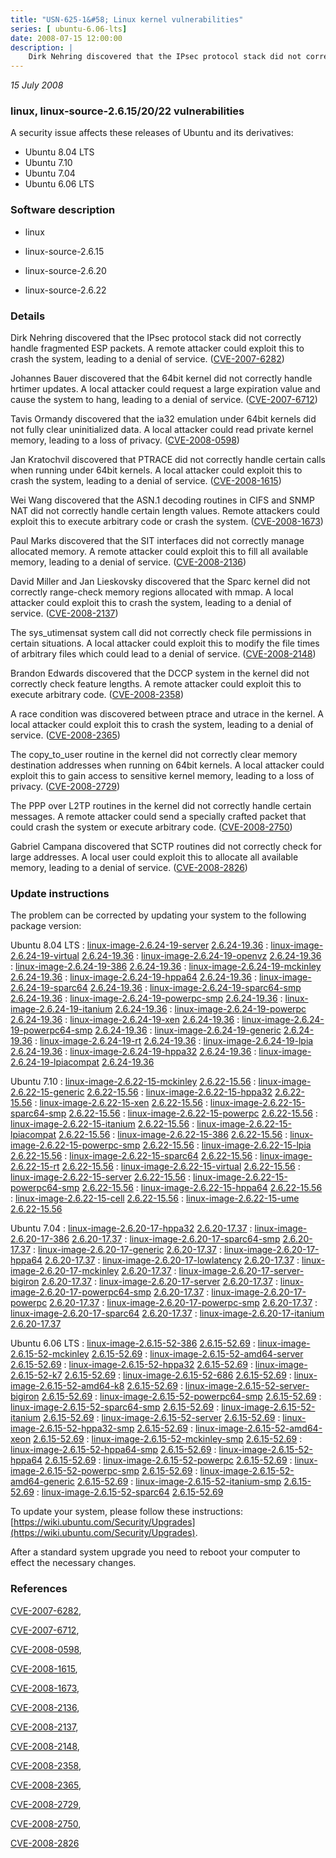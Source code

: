```yaml
---
title: "USN-625-1&#58; Linux kernel vulnerabilities"
series: [ ubuntu-6.06-lts]
date: 2008-07-15 12:00:00
description: |
    Dirk Nehring discovered that the IPsec protocol stack did not correctly handle fragmented ESP packets. A remote attacker could exploit this to crash the system, leading to a denial of service. ([CVE-2007-6282](http://people.ubuntu.com/~ubuntu-security/cve/CVE-2007-6282))
--- 
```

 
 

*15 July 2008*

### linux, linux-source-2.6.15/20/22 vulnerabilities

A security issue affects these releases of Ubuntu and its derivatives:

* Ubuntu 8.04 LTS
* Ubuntu 7.10
* Ubuntu 7.04
* Ubuntu 6.06 LTS

### Software description

* linux 

* linux-source-2.6.15 

* linux-source-2.6.20 

* linux-source-2.6.22 

### Details

Dirk Nehring discovered that the IPsec protocol stack did not correctly handle fragmented ESP packets. A remote attacker could exploit this to crash the system, leading to a denial of service. ([CVE-2007-6282](http://people.ubuntu.com/~ubuntu-security/cve/CVE-2007-6282))

Johannes Bauer discovered that the 64bit kernel did not correctly handle hrtimer updates. A local attacker could request a large expiration value and cause the system to hang, leading to a denial of service. ([CVE-2007-6712](http://people.ubuntu.com/~ubuntu-security/cve/CVE-2007-6712))

Tavis Ormandy discovered that the ia32 emulation under 64bit kernels did not fully clear uninitialized data. A local attacker could read private kernel memory, leading to a loss of privacy. ([CVE-2008-0598](http://people.ubuntu.com/~ubuntu-security/cve/CVE-2008-0598))

Jan Kratochvil discovered that PTRACE did not correctly handle certain calls when running under 64bit kernels. A local attacker could exploit this to crash the system, leading to a denial of service. ([CVE-2008-1615](http://people.ubuntu.com/~ubuntu-security/cve/CVE-2008-1615))

Wei Wang discovered that the ASN.1 decoding routines in CIFS and SNMP NAT did not correctly handle certain length values. Remote attackers could exploit this to execute arbitrary code or crash the system. ([CVE-2008-1673](http://people.ubuntu.com/~ubuntu-security/cve/CVE-2008-1673))

Paul Marks discovered that the SIT interfaces did not correctly manage allocated memory. A remote attacker could exploit this to fill all available memory, leading to a denial of service. ([CVE-2008-2136](http://people.ubuntu.com/~ubuntu-security/cve/CVE-2008-2136))

David Miller and Jan Lieskovsky discovered that the Sparc kernel did not correctly range-check memory regions allocated with mmap. A local attacker could exploit this to crash the system, leading to a denial of service. ([CVE-2008-2137](http://people.ubuntu.com/~ubuntu-security/cve/CVE-2008-2137))

The sys_utimensat system call did not correctly check file permissions in certain situations. A local attacker could exploit this to modify the file times of arbitrary files which could lead to a denial of service. ([CVE-2008-2148](http://people.ubuntu.com/~ubuntu-security/cve/CVE-2008-2148))

Brandon Edwards discovered that the DCCP system in the kernel did not correctly check feature lengths. A remote attacker could exploit this to execute arbitrary code. ([CVE-2008-2358](http://people.ubuntu.com/~ubuntu-security/cve/CVE-2008-2358))

A race condition was discovered between ptrace and utrace in the kernel. A local attacker could exploit this to crash the system, leading to a denial of service. ([CVE-2008-2365](http://people.ubuntu.com/~ubuntu-security/cve/CVE-2008-2365))

The copy_to_user routine in the kernel did not correctly clear memory destination addresses when running on 64bit kernels. A local attacker could exploit this to gain access to sensitive kernel memory, leading to a loss of privacy. ([CVE-2008-2729](http://people.ubuntu.com/~ubuntu-security/cve/CVE-2008-2729))

The PPP over L2TP routines in the kernel did not correctly handle certain messages. A remote attacker could send a specially crafted packet that could crash the system or execute arbitrary code. ([CVE-2008-2750](http://people.ubuntu.com/~ubuntu-security/cve/CVE-2008-2750))

Gabriel Campana discovered that SCTP routines did not correctly check for large addresses. A local user could exploit this to allocate all available memory, leading to a denial of service. ([CVE-2008-2826](http://people.ubuntu.com/~ubuntu-security/cve/CVE-2008-2826)) 

### Update instructions

The problem can be corrected by updating your system to the following package version:

Ubuntu 8.04 LTS
 : [linux-image-2.6.24-19-server](https://launchpad.net/ubuntu/+source/linux) <span> [2.6.24-19.36](https://launchpad.net/ubuntu/+source/linux/2.6.24-19.36) </span> 
 : [linux-image-2.6.24-19-virtual](https://launchpad.net/ubuntu/+source/linux) <span> [2.6.24-19.36](https://launchpad.net/ubuntu/+source/linux/2.6.24-19.36) </span> 
 : [linux-image-2.6.24-19-openvz](https://launchpad.net/ubuntu/+source/linux) <span> [2.6.24-19.36](https://launchpad.net/ubuntu/+source/linux/2.6.24-19.36) </span> 
 : [linux-image-2.6.24-19-386](https://launchpad.net/ubuntu/+source/linux) <span> [2.6.24-19.36](https://launchpad.net/ubuntu/+source/linux/2.6.24-19.36) </span> 
 : [linux-image-2.6.24-19-mckinley](https://launchpad.net/ubuntu/+source/linux) <span> [2.6.24-19.36](https://launchpad.net/ubuntu/+source/linux/2.6.24-19.36) </span> 
 : [linux-image-2.6.24-19-hppa64](https://launchpad.net/ubuntu/+source/linux) <span> [2.6.24-19.36](https://launchpad.net/ubuntu/+source/linux/2.6.24-19.36) </span> 
 : [linux-image-2.6.24-19-sparc64](https://launchpad.net/ubuntu/+source/linux) <span> [2.6.24-19.36](https://launchpad.net/ubuntu/+source/linux/2.6.24-19.36) </span> 
 : [linux-image-2.6.24-19-sparc64-smp](https://launchpad.net/ubuntu/+source/linux) <span> [2.6.24-19.36](https://launchpad.net/ubuntu/+source/linux/2.6.24-19.36) </span> 
 : [linux-image-2.6.24-19-powerpc-smp](https://launchpad.net/ubuntu/+source/linux) <span> [2.6.24-19.36](https://launchpad.net/ubuntu/+source/linux/2.6.24-19.36) </span> 
 : [linux-image-2.6.24-19-itanium](https://launchpad.net/ubuntu/+source/linux) <span> [2.6.24-19.36](https://launchpad.net/ubuntu/+source/linux/2.6.24-19.36) </span> 
 : [linux-image-2.6.24-19-powerpc](https://launchpad.net/ubuntu/+source/linux) <span> [2.6.24-19.36](https://launchpad.net/ubuntu/+source/linux/2.6.24-19.36) </span> 
 : [linux-image-2.6.24-19-xen](https://launchpad.net/ubuntu/+source/linux) <span> [2.6.24-19.36](https://launchpad.net/ubuntu/+source/linux/2.6.24-19.36) </span> 
 : [linux-image-2.6.24-19-powerpc64-smp](https://launchpad.net/ubuntu/+source/linux) <span> [2.6.24-19.36](https://launchpad.net/ubuntu/+source/linux/2.6.24-19.36) </span> 
 : [linux-image-2.6.24-19-generic](https://launchpad.net/ubuntu/+source/linux) <span> [2.6.24-19.36](https://launchpad.net/ubuntu/+source/linux/2.6.24-19.36) </span> 
 : [linux-image-2.6.24-19-rt](https://launchpad.net/ubuntu/+source/linux) <span> [2.6.24-19.36](https://launchpad.net/ubuntu/+source/linux/2.6.24-19.36) </span> 
 : [linux-image-2.6.24-19-lpia](https://launchpad.net/ubuntu/+source/linux) <span> [2.6.24-19.36](https://launchpad.net/ubuntu/+source/linux/2.6.24-19.36) </span> 
 : [linux-image-2.6.24-19-hppa32](https://launchpad.net/ubuntu/+source/linux) <span> [2.6.24-19.36](https://launchpad.net/ubuntu/+source/linux/2.6.24-19.36) </span> 
 : [linux-image-2.6.24-19-lpiacompat](https://launchpad.net/ubuntu/+source/linux) <span> [2.6.24-19.36](https://launchpad.net/ubuntu/+source/linux/2.6.24-19.36) </span> 

Ubuntu 7.10
 : [linux-image-2.6.22-15-mckinley](https://launchpad.net/ubuntu/+source/linux-source-2.6.22) <span> [2.6.22-15.56](https://launchpad.net/ubuntu/+source/linux-source-2.6.22/2.6.22-15.56) </span> 
 : [linux-image-2.6.22-15-generic](https://launchpad.net/ubuntu/+source/linux-source-2.6.22) <span> [2.6.22-15.56](https://launchpad.net/ubuntu/+source/linux-source-2.6.22/2.6.22-15.56) </span> 
 : [linux-image-2.6.22-15-hppa32](https://launchpad.net/ubuntu/+source/linux-source-2.6.22) <span> [2.6.22-15.56](https://launchpad.net/ubuntu/+source/linux-source-2.6.22/2.6.22-15.56) </span> 
 : [linux-image-2.6.22-15-xen](https://launchpad.net/ubuntu/+source/linux-source-2.6.22) <span> [2.6.22-15.56](https://launchpad.net/ubuntu/+source/linux-source-2.6.22/2.6.22-15.56) </span> 
 : [linux-image-2.6.22-15-sparc64-smp](https://launchpad.net/ubuntu/+source/linux-source-2.6.22) <span> [2.6.22-15.56](https://launchpad.net/ubuntu/+source/linux-source-2.6.22/2.6.22-15.56) </span> 
 : [linux-image-2.6.22-15-powerpc](https://launchpad.net/ubuntu/+source/linux-source-2.6.22) <span> [2.6.22-15.56](https://launchpad.net/ubuntu/+source/linux-source-2.6.22/2.6.22-15.56) </span> 
 : [linux-image-2.6.22-15-itanium](https://launchpad.net/ubuntu/+source/linux-source-2.6.22) <span> [2.6.22-15.56](https://launchpad.net/ubuntu/+source/linux-source-2.6.22/2.6.22-15.56) </span> 
 : [linux-image-2.6.22-15-lpiacompat](https://launchpad.net/ubuntu/+source/linux-source-2.6.22) <span> [2.6.22-15.56](https://launchpad.net/ubuntu/+source/linux-source-2.6.22/2.6.22-15.56) </span> 
 : [linux-image-2.6.22-15-386](https://launchpad.net/ubuntu/+source/linux-source-2.6.22) <span> [2.6.22-15.56](https://launchpad.net/ubuntu/+source/linux-source-2.6.22/2.6.22-15.56) </span> 
 : [linux-image-2.6.22-15-powerpc-smp](https://launchpad.net/ubuntu/+source/linux-source-2.6.22) <span> [2.6.22-15.56](https://launchpad.net/ubuntu/+source/linux-source-2.6.22/2.6.22-15.56) </span> 
 : [linux-image-2.6.22-15-lpia](https://launchpad.net/ubuntu/+source/linux-source-2.6.22) <span> [2.6.22-15.56](https://launchpad.net/ubuntu/+source/linux-source-2.6.22/2.6.22-15.56) </span> 
 : [linux-image-2.6.22-15-sparc64](https://launchpad.net/ubuntu/+source/linux-source-2.6.22) <span> [2.6.22-15.56](https://launchpad.net/ubuntu/+source/linux-source-2.6.22/2.6.22-15.56) </span> 
 : [linux-image-2.6.22-15-rt](https://launchpad.net/ubuntu/+source/linux-source-2.6.22) <span> [2.6.22-15.56](https://launchpad.net/ubuntu/+source/linux-source-2.6.22/2.6.22-15.56) </span> 
 : [linux-image-2.6.22-15-virtual](https://launchpad.net/ubuntu/+source/linux-source-2.6.22) <span> [2.6.22-15.56](https://launchpad.net/ubuntu/+source/linux-source-2.6.22/2.6.22-15.56) </span> 
 : [linux-image-2.6.22-15-server](https://launchpad.net/ubuntu/+source/linux-source-2.6.22) <span> [2.6.22-15.56](https://launchpad.net/ubuntu/+source/linux-source-2.6.22/2.6.22-15.56) </span> 
 : [linux-image-2.6.22-15-powerpc64-smp](https://launchpad.net/ubuntu/+source/linux-source-2.6.22) <span> [2.6.22-15.56](https://launchpad.net/ubuntu/+source/linux-source-2.6.22/2.6.22-15.56) </span> 
 : [linux-image-2.6.22-15-hppa64](https://launchpad.net/ubuntu/+source/linux-source-2.6.22) <span> [2.6.22-15.56](https://launchpad.net/ubuntu/+source/linux-source-2.6.22/2.6.22-15.56) </span> 
 : [linux-image-2.6.22-15-cell](https://launchpad.net/ubuntu/+source/linux-source-2.6.22) <span> [2.6.22-15.56](https://launchpad.net/ubuntu/+source/linux-source-2.6.22/2.6.22-15.56) </span> 
 : [linux-image-2.6.22-15-ume](https://launchpad.net/ubuntu/+source/linux-source-2.6.22) <span> [2.6.22-15.56](https://launchpad.net/ubuntu/+source/linux-source-2.6.22/2.6.22-15.56) </span> 

Ubuntu 7.04
 : [linux-image-2.6.20-17-hppa32](https://launchpad.net/ubuntu/+source/linux-source-2.6.20) <span> [2.6.20-17.37](https://launchpad.net/ubuntu/+source/linux-source-2.6.20/2.6.20-17.37) </span> 
 : [linux-image-2.6.20-17-386](https://launchpad.net/ubuntu/+source/linux-source-2.6.20) <span> [2.6.20-17.37](https://launchpad.net/ubuntu/+source/linux-source-2.6.20/2.6.20-17.37) </span> 
 : [linux-image-2.6.20-17-sparc64-smp](https://launchpad.net/ubuntu/+source/linux-source-2.6.20) <span> [2.6.20-17.37](https://launchpad.net/ubuntu/+source/linux-source-2.6.20/2.6.20-17.37) </span> 
 : [linux-image-2.6.20-17-generic](https://launchpad.net/ubuntu/+source/linux-source-2.6.20) <span> [2.6.20-17.37](https://launchpad.net/ubuntu/+source/linux-source-2.6.20/2.6.20-17.37) </span> 
 : [linux-image-2.6.20-17-hppa64](https://launchpad.net/ubuntu/+source/linux-source-2.6.20) <span> [2.6.20-17.37](https://launchpad.net/ubuntu/+source/linux-source-2.6.20/2.6.20-17.37) </span> 
 : [linux-image-2.6.20-17-lowlatency](https://launchpad.net/ubuntu/+source/linux-source-2.6.20) <span> [2.6.20-17.37](https://launchpad.net/ubuntu/+source/linux-source-2.6.20/2.6.20-17.37) </span> 
 : [linux-image-2.6.20-17-mckinley](https://launchpad.net/ubuntu/+source/linux-source-2.6.20) <span> [2.6.20-17.37](https://launchpad.net/ubuntu/+source/linux-source-2.6.20/2.6.20-17.37) </span> 
 : [linux-image-2.6.20-17-server-bigiron](https://launchpad.net/ubuntu/+source/linux-source-2.6.20) <span> [2.6.20-17.37](https://launchpad.net/ubuntu/+source/linux-source-2.6.20/2.6.20-17.37) </span> 
 : [linux-image-2.6.20-17-server](https://launchpad.net/ubuntu/+source/linux-source-2.6.20) <span> [2.6.20-17.37](https://launchpad.net/ubuntu/+source/linux-source-2.6.20/2.6.20-17.37) </span> 
 : [linux-image-2.6.20-17-powerpc64-smp](https://launchpad.net/ubuntu/+source/linux-source-2.6.20) <span> [2.6.20-17.37](https://launchpad.net/ubuntu/+source/linux-source-2.6.20/2.6.20-17.37) </span> 
 : [linux-image-2.6.20-17-powerpc](https://launchpad.net/ubuntu/+source/linux-source-2.6.20) <span> [2.6.20-17.37](https://launchpad.net/ubuntu/+source/linux-source-2.6.20/2.6.20-17.37) </span> 
 : [linux-image-2.6.20-17-powerpc-smp](https://launchpad.net/ubuntu/+source/linux-source-2.6.20) <span> [2.6.20-17.37](https://launchpad.net/ubuntu/+source/linux-source-2.6.20/2.6.20-17.37) </span> 
 : [linux-image-2.6.20-17-sparc64](https://launchpad.net/ubuntu/+source/linux-source-2.6.20) <span> [2.6.20-17.37](https://launchpad.net/ubuntu/+source/linux-source-2.6.20/2.6.20-17.37) </span> 
 : [linux-image-2.6.20-17-itanium](https://launchpad.net/ubuntu/+source/linux-source-2.6.20) <span> [2.6.20-17.37](https://launchpad.net/ubuntu/+source/linux-source-2.6.20/2.6.20-17.37) </span> 

Ubuntu 6.06 LTS
 : [linux-image-2.6.15-52-386](https://launchpad.net/ubuntu/+source/linux-source-2.6.15) <span> [2.6.15-52.69](https://launchpad.net/ubuntu/+source/linux-source-2.6.15/2.6.15-52.69) </span> 
 : [linux-image-2.6.15-52-mckinley](https://launchpad.net/ubuntu/+source/linux-source-2.6.15) <span> [2.6.15-52.69](https://launchpad.net/ubuntu/+source/linux-source-2.6.15/2.6.15-52.69) </span> 
 : [linux-image-2.6.15-52-amd64-server](https://launchpad.net/ubuntu/+source/linux-source-2.6.15) <span> [2.6.15-52.69](https://launchpad.net/ubuntu/+source/linux-source-2.6.15/2.6.15-52.69) </span> 
 : [linux-image-2.6.15-52-hppa32](https://launchpad.net/ubuntu/+source/linux-source-2.6.15) <span> [2.6.15-52.69](https://launchpad.net/ubuntu/+source/linux-source-2.6.15/2.6.15-52.69) </span> 
 : [linux-image-2.6.15-52-k7](https://launchpad.net/ubuntu/+source/linux-source-2.6.15) <span> [2.6.15-52.69](https://launchpad.net/ubuntu/+source/linux-source-2.6.15/2.6.15-52.69) </span> 
 : [linux-image-2.6.15-52-686](https://launchpad.net/ubuntu/+source/linux-source-2.6.15) <span> [2.6.15-52.69](https://launchpad.net/ubuntu/+source/linux-source-2.6.15/2.6.15-52.69) </span> 
 : [linux-image-2.6.15-52-amd64-k8](https://launchpad.net/ubuntu/+source/linux-source-2.6.15) <span> [2.6.15-52.69](https://launchpad.net/ubuntu/+source/linux-source-2.6.15/2.6.15-52.69) </span> 
 : [linux-image-2.6.15-52-server-bigiron](https://launchpad.net/ubuntu/+source/linux-source-2.6.15) <span> [2.6.15-52.69](https://launchpad.net/ubuntu/+source/linux-source-2.6.15/2.6.15-52.69) </span> 
 : [linux-image-2.6.15-52-powerpc64-smp](https://launchpad.net/ubuntu/+source/linux-source-2.6.15) <span> [2.6.15-52.69](https://launchpad.net/ubuntu/+source/linux-source-2.6.15/2.6.15-52.69) </span> 
 : [linux-image-2.6.15-52-sparc64-smp](https://launchpad.net/ubuntu/+source/linux-source-2.6.15) <span> [2.6.15-52.69](https://launchpad.net/ubuntu/+source/linux-source-2.6.15/2.6.15-52.69) </span> 
 : [linux-image-2.6.15-52-itanium](https://launchpad.net/ubuntu/+source/linux-source-2.6.15) <span> [2.6.15-52.69](https://launchpad.net/ubuntu/+source/linux-source-2.6.15/2.6.15-52.69) </span> 
 : [linux-image-2.6.15-52-server](https://launchpad.net/ubuntu/+source/linux-source-2.6.15) <span> [2.6.15-52.69](https://launchpad.net/ubuntu/+source/linux-source-2.6.15/2.6.15-52.69) </span> 
 : [linux-image-2.6.15-52-hppa32-smp](https://launchpad.net/ubuntu/+source/linux-source-2.6.15) <span> [2.6.15-52.69](https://launchpad.net/ubuntu/+source/linux-source-2.6.15/2.6.15-52.69) </span> 
 : [linux-image-2.6.15-52-amd64-xeon](https://launchpad.net/ubuntu/+source/linux-source-2.6.15) <span> [2.6.15-52.69](https://launchpad.net/ubuntu/+source/linux-source-2.6.15/2.6.15-52.69) </span> 
 : [linux-image-2.6.15-52-mckinley-smp](https://launchpad.net/ubuntu/+source/linux-source-2.6.15) <span> [2.6.15-52.69](https://launchpad.net/ubuntu/+source/linux-source-2.6.15/2.6.15-52.69) </span> 
 : [linux-image-2.6.15-52-hppa64-smp](https://launchpad.net/ubuntu/+source/linux-source-2.6.15) <span> [2.6.15-52.69](https://launchpad.net/ubuntu/+source/linux-source-2.6.15/2.6.15-52.69) </span> 
 : [linux-image-2.6.15-52-hppa64](https://launchpad.net/ubuntu/+source/linux-source-2.6.15) <span> [2.6.15-52.69](https://launchpad.net/ubuntu/+source/linux-source-2.6.15/2.6.15-52.69) </span> 
 : [linux-image-2.6.15-52-powerpc](https://launchpad.net/ubuntu/+source/linux-source-2.6.15) <span> [2.6.15-52.69](https://launchpad.net/ubuntu/+source/linux-source-2.6.15/2.6.15-52.69) </span> 
 : [linux-image-2.6.15-52-powerpc-smp](https://launchpad.net/ubuntu/+source/linux-source-2.6.15) <span> [2.6.15-52.69](https://launchpad.net/ubuntu/+source/linux-source-2.6.15/2.6.15-52.69) </span> 
 : [linux-image-2.6.15-52-amd64-generic](https://launchpad.net/ubuntu/+source/linux-source-2.6.15) <span> [2.6.15-52.69](https://launchpad.net/ubuntu/+source/linux-source-2.6.15/2.6.15-52.69) </span> 
 : [linux-image-2.6.15-52-itanium-smp](https://launchpad.net/ubuntu/+source/linux-source-2.6.15) <span> [2.6.15-52.69](https://launchpad.net/ubuntu/+source/linux-source-2.6.15/2.6.15-52.69) </span> 
 : [linux-image-2.6.15-52-sparc64](https://launchpad.net/ubuntu/+source/linux-source-2.6.15) <span> [2.6.15-52.69](https://launchpad.net/ubuntu/+source/linux-source-2.6.15/2.6.15-52.69) </span> 

To update your system, please follow these instructions: [https://wiki.ubuntu.com/Security/Upgrades](https://wiki.ubuntu.com/Security/Upgrades).

After a standard system upgrade you need to reboot your computer to effect the necessary changes. 

### References

 
 [CVE-2007-6282](http://people.ubuntu.com/~ubuntu-security/cve/CVE-2007-6282), 

 [CVE-2007-6712](http://people.ubuntu.com/~ubuntu-security/cve/CVE-2007-6712), 

 [CVE-2008-0598](http://people.ubuntu.com/~ubuntu-security/cve/CVE-2008-0598), 

 [CVE-2008-1615](http://people.ubuntu.com/~ubuntu-security/cve/CVE-2008-1615), 

 [CVE-2008-1673](http://people.ubuntu.com/~ubuntu-security/cve/CVE-2008-1673), 

 [CVE-2008-2136](http://people.ubuntu.com/~ubuntu-security/cve/CVE-2008-2136), 

 [CVE-2008-2137](http://people.ubuntu.com/~ubuntu-security/cve/CVE-2008-2137), 

 [CVE-2008-2148](http://people.ubuntu.com/~ubuntu-security/cve/CVE-2008-2148), 

 [CVE-2008-2358](http://people.ubuntu.com/~ubuntu-security/cve/CVE-2008-2358), 

 [CVE-2008-2365](http://people.ubuntu.com/~ubuntu-security/cve/CVE-2008-2365), 

 [CVE-2008-2729](http://people.ubuntu.com/~ubuntu-security/cve/CVE-2008-2729), 

 [CVE-2008-2750](http://people.ubuntu.com/~ubuntu-security/cve/CVE-2008-2750), 

 [CVE-2008-2826](http://people.ubuntu.com/~ubuntu-security/cve/CVE-2008-2826)
 

